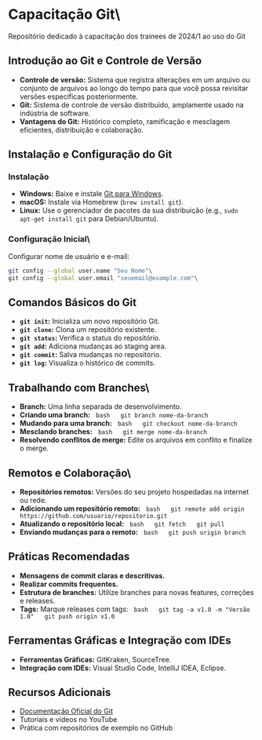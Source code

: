 # Capacitação Git\
Repositório dedicado à capacitação dos trainees de 2024/1 ao uso do Git

## Introdução ao Git e Controle de Versão
- **Controle de versão:** Sistema que registra alterações em um arquivo ou conjunto de arquivos ao longo do tempo para que você possa revisitar versões específicas posteriormente.
- **Git:** Sistema de controle de versão distribuído, amplamente usado na indústria de software.
- **Vantagens do Git:** Histórico completo, ramificação e mesclagem eficientes, distribuição e colaboração.

## Instalação e Configuração do Git
### Instalação
- **Windows:** Baixe e instale [Git para Windows](https://gitforwindows.org/).
- **macOS:** Instale via Homebrew (`brew install git`).
- **Linux:** Use o gerenciador de pacotes da sua distribuição (e.g., `sudo apt-get install git` para Debian/Ubuntu).

### Configuração Inicial\
Configurar nome de usuário e e-mail:
```bash
git config --global user.name "Seu Nome"\
git config --global user.email "seuemail@example.com"\
```

## Comandos Básicos do Git
- **`git init`:** Inicializa um novo repositório Git.
- **`git clone`:** Clona um repositório existente.
- **`git status`:** Verifica o status do repositório.
- **`git add`:** Adiciona mudanças ao staging area.
- **`git commit`:** Salva mudanças no repositório.
- **`git log`:** Visualiza o histórico de commits.

## Trabalhando com Branches\
- **Branch:** Uma linha separada de desenvolvimento.
- **Criando uma branch:**
  ```bash
  git branch nome-da-branch
  ```
- **Mudando para uma branch:**
  ```bash
  git checkout nome-da-branch
  ```
- **Mesclando branches:**
  ```bash
  git merge nome-da-branch
  ```
- **Resolvendo conflitos de merge:** Edite os arquivos em conflito e finalize o merge.

## Remotos e Colaboração\
- **Repositórios remotos:** Versões do seu projeto hospedadas na internet ou rede.
- **Adicionando um repositório remoto:**
  ```bash
  git remote add origin https://github.com/usuario/repositorio.git
  ```
- **Atualizando o repositório local:**
  ```bash
  git fetch
  git pull
  ```
- **Enviando mudanças para o remoto:**
  ```bash
  git push origin branch
  ```

## Práticas Recomendadas
- **Mensagens de commit claras e descritivas.**
- **Realizar commits frequentes.**
- **Estrutura de branches:** Utilize branches para novas features, correções e releases.
- **Tags:** Marque releases com tags:
  ```bash
  git tag -a v1.0 -m "Versão 1.0"
  git push origin v1.0
  ```

## Ferramentas Gráficas e Integração com IDEs
- **Ferramentas Gráficas:** GitKraken, SourceTree.
- **Integração com IDEs:** Visual Studio Code, IntelliJ IDEA, Eclipse.

## Recursos Adicionais
- [Documentação Oficial do Git](https://git-scm.com/doc)
- Tutoriais e vídeos no YouTube
- Prática com repositórios de exemplo no GitHub

